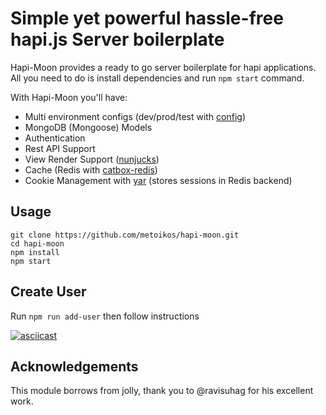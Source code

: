 # Simple yet powerful hassle-free hapi.js Server boilerplate

Hapi-Moon provides a ready to go server boilerplate for hapi applications. All you need to do is install dependencies and run `npm start` command. 

With Hapi-Moon you'll have:
* Multi environment configs (dev/prod/test with [config](https://github.com/lorenwest/node-config))
* MongoDB (Mongoose) Models 
* Authentication
* Rest API Support 
* View Render Support ([nunjucks](https://mozilla.github.io/nunjucks))
* Cache (Redis with [catbox-redis](https://github.com/hapijs/catbox-redis))
* Cookie Management with [yar](https://github.com/hapijs/yar) (stores sessions in Redis backend)

## Usage
```no-highlight
git clone https://github.com/metoikos/hapi-moon.git
cd hapi-moon
npm install
npm start
```

## Create User

Run ```npm run add-user``` then follow instructions

[![asciicast](https://asciinema.org/a/afeei7aIEhLKMd6RtbKqUJR8O.svg)](https://asciinema.org/a/afeei7aIEhLKMd6RtbKqUJR8O)


## Acknowledgements
This module borrows from jolly, thank you to @ravisuhag for his excellent work.
